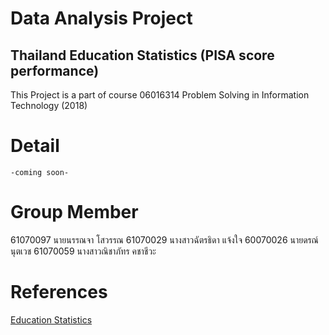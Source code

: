 # Data Analysis Project
## Thailand Education Statistics (PISA score performance)
This Project is a part of course 06016314 Problem Solving in Information Technology (2018)
# Detail
```
-coming soon-
```
# Group Member
61070097  นายนรรณจา โสวรรณ
61070029  นางสาวฉัตรธิดา แจ้งใจ
60070026  นายดรณ์ นุตเวช
61070059  นางสาวณิชาภัทร คชาชีวะ
# References
[Education Statistics](https://www.kaggle.com/theworldbank/education-statistics?fbclid=IwAR2iMpmOxm0cWc4lpBPuKFkLdDKnKs9jvsSfT9RQ9drKAxRDOrcE32yGbPE)
